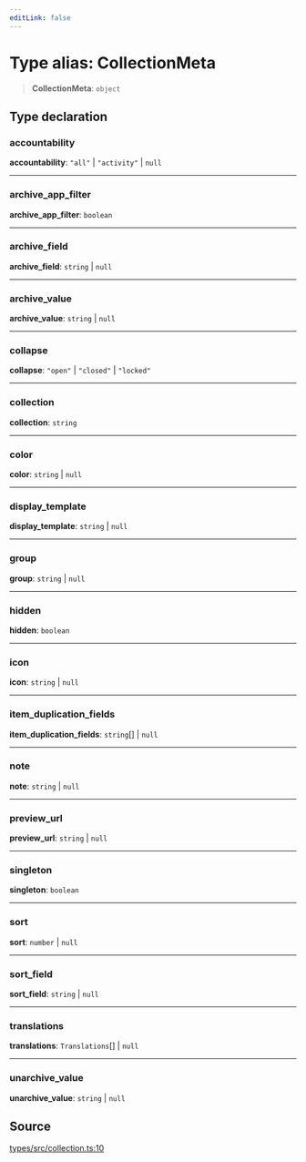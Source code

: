 ```yaml
---
editLink: false
---
```


# Type alias: CollectionMeta

> **CollectionMeta**: `object`

## Type declaration

### accountability

**accountability**: `"all"` \| `"activity"` \| `null`

---

### archive_app_filter

**archive_app_filter**: `boolean`

---

### archive_field

**archive_field**: `string` \| `null`

---

### archive_value

**archive_value**: `string` \| `null`

---

### collapse

**collapse**: `"open"` \| `"closed"` \| `"locked"`

---

### collection

**collection**: `string`

---

### color

**color**: `string` \| `null`

---

### display_template

**display_template**: `string` \| `null`

---

### group

**group**: `string` \| `null`

---

### hidden

**hidden**: `boolean`

---

### icon

**icon**: `string` \| `null`

---

### item_duplication_fields

**item_duplication_fields**: `string`[] \| `null`

---

### note

**note**: `string` \| `null`

---

### preview_url

**preview_url**: `string` \| `null`

---

### singleton

**singleton**: `boolean`

---

### sort

**sort**: `number` \| `null`

---

### sort_field

**sort_field**: `string` \| `null`

---

### translations

**translations**: `Translations`[] \| `null`

---

### unarchive_value

**unarchive_value**: `string` \| `null`

## Source

[types/src/collection.ts:10](https://github.com/directus/directus/blob/7789a6c53/packages/types/src/collection.ts#L10)
